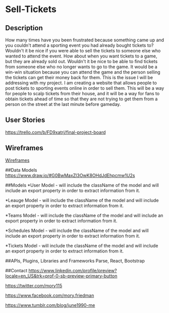 # Sell-Tickets

## Description
How many times have you been frustrated because something came up and you couldn't attend a sporting event you had already bought tickets to? Wouldn't it be nice if you were able to sell the tickets to someone else who wanted to attend the event. How about when you want tickets to a game, but they are already sold out. Wouldn't it be nice to be able to find tickets from someone else who no longer wants to go to the game. It would be a win-win situation because you can attend the game and the person selling the tickets can get their money back for them. This is the issue I will be addressing with my project. I am creating a website that allows people to post tickets to sporting events online in order to sell them. This will be a way for people to scalp tickets from their house, and it will be a way for fans to obtain tickets ahead of time so that they are not trying to get them from a person on the street at the last minute before gameday.

## User Stories
https://trello.com/b/FD9xatrj/final-project-board

## Wireframes
[Wireframes](https://moryf.mybalsamiq.com/projects/ironyardfinalproject/edit)

##Data Models 
https://www.draw.io/#G0BwMaxZl3OwK8OHdJdEhpcmw1U2s

##Models
*User Model - will include the className of the model and will include an export property in order to extract information from it.

*Leauge Model - will include the className of the model and will include an export property in order to extract information from it.

*Teams Model - will include the className of the model and will include an export property in order to extract information from it.

*Schedules Model - will include the className of the model and will include an export property in order to extract information from it.

*Tickets Model - will include the className of the model and will include an export property in order to extract information from it.

##APIs, Plugins, Libraries and Frameworks
Parse, React, Bootstrap


##Contact
https://www.linkedin.com/profile/preview?locale=en_US&trk=prof-0-sb-preview-primary-button

https://twitter.com/mory115

https://www.facebook.com/mory.friedman

https://www.tumblr.com/blog/june1990-me
